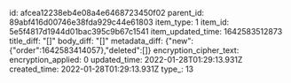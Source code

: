 id: afcea12238eb4e08a4e6468723450f02
parent_id: 89abf416d00746e38fda929c44e61803
item_type: 1
item_id: 5e5f4817d1944d01bac395c9b67c1541
item_updated_time: 1642583512873
title_diff: "[]"
body_diff: "[]"
metadata_diff: {"new":{"order":1642583414057},"deleted":[]}
encryption_cipher_text: 
encryption_applied: 0
updated_time: 2022-01-28T01:29:13.931Z
created_time: 2022-01-28T01:29:13.931Z
type_: 13